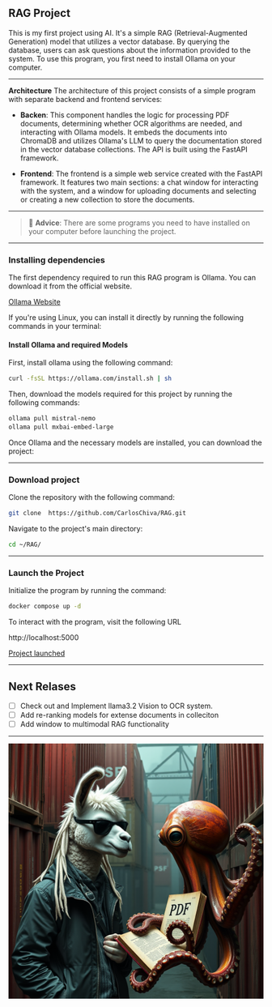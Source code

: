 ## RAG Project

This is my first project using AI. It's a simple RAG (Retrieval-Augmented Generation) model that utilizes a vector database. By querying the database, users can ask questions about the information provided to the system. To use this program, you first need to install Ollama on your computer.

---

**Architecture**
The architecture of this project consists of a simple program with separate backend and frontend services:
- **Backen**: This component handles the logic for processing PDF documents, determining whether OCR algorithms are needed, and interacting with Ollama models. It embeds the documents into ChromaDB and utilizes Ollama's LLM to query the documentation stored in the vector database collections. The API is built using the FastAPI framework.

-  **Frontend**: The frontend is a simple web service created with the FastAPI framework. It features two main sections: a chat window for interacting with the system, and a window for uploading documents and selecting or creating a new collection to store the documents.

---

> :memo: **Advice**: There are some programs you need to have installed on your computer before launching the project.

---

### Installing dependencies
The first dependency required to run this RAG program is Ollama. You can download it from the official website.

<a href="https://ollama.com/download" target="_blank">Ollama Website</a>

If you're using Linux, you can install it directly by running the following commands in your terminal:

#### Install Ollama and required Models
First, install ollama using the following command:
```bash
curl -fsSL https://ollama.com/install.sh | sh
```

Then, download the models required for this project by running the following commands:

```bash
ollama pull mistral-nemo
ollama pull mxbai-embed-large
```
Once Ollama and the necessary models are installed, you can download the project:

---

### Download project

Clone the repository with the following command:

```bash
git clone  https://github.com/CarlosChiva/RAG.git
```

Navigate to the project's main directory:


```bash
cd ~/RAG/
```

---

### Launch the Project

Initialize the program by running the command:

```bash
docker compose up -d
```

To interact with the program, visit the following URL

http://localhost:5000

<a href="http://localhost:5000" target="_blank">Project launched</a>

---

## Next Relases

 - [ ] Check out and Implement llama3.2 Vision to OCR system.
 - [ ] Add re-ranking models for extense documents in colleciton
 - [ ] Add window to multimodal RAG functionality
 
---

![Image to Docker compose and llama](images/compose.png)

